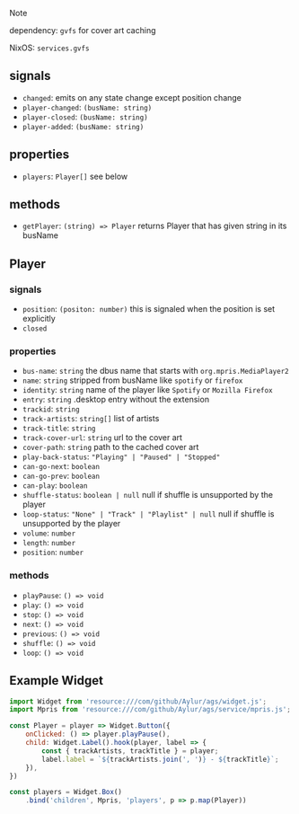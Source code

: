 > [!NOTE]
> dependency: `gvfs` for cover art caching
>
> NixOS: `services.gvfs`

## signals
* `changed`: emits on any state change except position change
* `player-changed`: `(busName: string)`
* `player-closed`: `(busName: string)`
* `player-added`: `(busName: string)`

## properties
* `players`: `Player[]` see below

## methods
* `getPlayer`: `(string) => Player` returns Player that has given string in its busName

## Player

### signals
* `position`: `(positon: number)` this is signaled when the position is set explicitly
* `closed`

### properties
* `bus-name`: `string` the dbus name that starts with `org.mpris.MediaPlayer2`
* `name`: `string` stripped from busName like `spotify` or `firefox`
* `identity`: `string` name of the player like `Spotify` or `Mozilla Firefox`
* `entry`: `string` .desktop entry without the extension
* `trackid`: `string`
* `track-artists`: `string[]` list of artists
* `track-title`: `string`
* `track-cover-url`: `string` url to the cover art
* `cover-path`: `string` path to the cached cover art
* `play-back-status`: `"Playing" | "Paused" | "Stopped"`
* `can-go-next`: `boolean`
* `can-go-prev`: `boolean`
* `can-play`: `boolean`
* `shuffle-status`: `boolean | null` null if shuffle is unsupported by the player
* `loop-status`: `"None" | "Track" | "Playlist" | null` null if shuffle is unsupported by the player
* `volume`: `number`
* `length`: `number`
* `position`: `number`

### methods
* `playPause`: `() => void`
* `play`: `() => void`
* `stop`: `() => void`
* `next`: `() => void`
* `previous`: `() => void`
* `shuffle`: `() => void`
* `loop`: `() => void`

## Example Widget
```js
import Widget from 'resource:///com/github/Aylur/ags/widget.js';
import Mpris from 'resource:///com/github/Aylur/ags/service/mpris.js';

const Player = player => Widget.Button({
    onClicked: () => player.playPause(),
    child: Widget.Label().hook(player, label => {
        const { trackArtists, trackTitle } = player;
        label.label = `${trackArtists.join(', ')} - ${trackTitle}`;
    }),
})

const players = Widget.Box()
    .bind('children', Mpris, 'players', p => p.map(Player))
```
